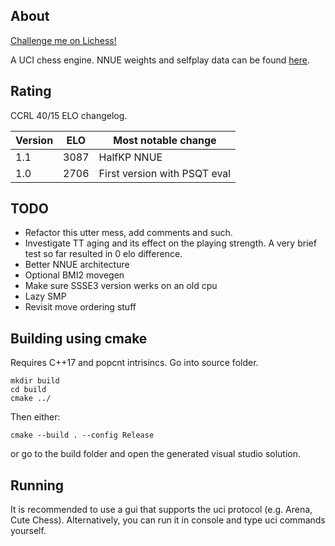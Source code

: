## About

[Challenge me on Lichess!](https://lichess.org/@/xxSaturnxx)

A UCI chess engine. NNUE weights and selfplay data can be found [here](https://huggingface.co/hrtdind).

## Rating

CCRL 40/15 ELO changelog.

| Version           | ELO   | Most notable change           |
| ----------------- | ----- | ----------------------------- |
| 1.1               | 3087  | HalfKP NNUE                   | 
| 1.0               | 2706  | First version with PSQT eval  | 

## TODO
- Refactor this utter mess, add comments and such.
- Investigate TT aging and its effect on the playing strength. A very brief test so far resulted in 0 elo difference.
- Better NNUE architecture
- Optional BMI2 movegen
- Make sure SSSE3 version werks on an old cpu
- Lazy SMP
- Revisit move ordering stuff

## Building using cmake
Requires C++17 and popcnt intrisincs.
Go into source folder.
```
mkdir build
cd build
cmake ../
```
Then either:
```
cmake --build . --config Release
```
or go to the build folder and open the generated visual studio solution.

## Running
It is recommended to use a gui that supports the uci protocol (e.g. Arena, Cute Chess).
Alternatively, you can run it in console and type uci commands yourself.
